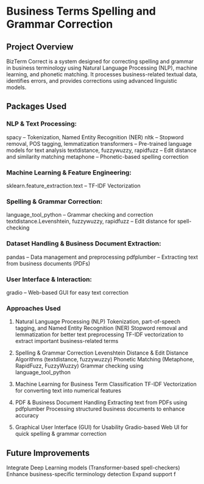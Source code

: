 # Business Terms Spelling and Grammar Correction

## Project Overview
BizTerm Correct is a system designed for correcting spelling and grammar in business terminology using Natural Language Processing (NLP), machine learning, and phonetic matching. It processes business-related textual data, identifies errors, and provides corrections using advanced linguistic models.

## Packages Used
### NLP & Text Processing:
spacy – Tokenization, Named Entity Recognition (NER)
nltk – Stopword removal, POS tagging, lemmatization
transformers – Pre-trained language models for text analysis
textdistance, fuzzywuzzy, rapidfuzz – Edit distance and similarity matching
metaphone – Phonetic-based spelling correction

### Machine Learning & Feature Engineering:
sklearn.feature_extraction.text – TF-IDF Vectorization

### Spelling & Grammar Correction:
language_tool_python – Grammar checking and correction
textdistance.Levenshtein, fuzzywuzzy, rapidfuzz – Edit distance for spell-checking

### Dataset Handling & Business Document Extraction:
pandas – Data management and preprocessing
pdfplumber – Extracting text from business documents (PDFs)

### User Interface & Interaction:
gradio – Web-based GUI for easy text correction

### Approaches Used
1. Natural Language Processing (NLP)
Tokenization, part-of-speech tagging, and Named Entity Recognition (NER)
Stopword removal and lemmatization for better text preprocessing
TF-IDF vectorization to extract important business-related terms

2. Spelling & Grammar Correction
Levenshtein Distance & Edit Distance Algorithms (textdistance, fuzzywuzzy)
Phonetic Matching (Metaphone, RapidFuzz, FuzzyWuzzy)
Grammar checking using language_tool_python

3. Machine Learning for Business Term Classification
TF-IDF Vectorization for converting text into numerical features

4. PDF & Business Document Handling
Extracting text from PDFs using pdfplumber
Processing structured business documents to enhance accuracy

5. Graphical User Interface (GUI) for Usability
Gradio-based Web UI for quick spelling & grammar correction

## Future Improvements
Integrate Deep Learning models (Transformer-based spell-checkers)
Enhance business-specific terminology detection
Expand support f
